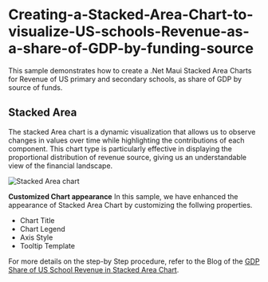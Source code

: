 # Creating-a-Stacked-Area-Chart-to-visualize-US-schools-Revenue-as-a-share-of-GDP-by-funding-source
This sample demonstrates how to create a .Net Maui Stacked Area Charts for Revenue of US primary and secondary schools, as share of GDP by source of funds.

## Stacked Area 
The stacked Area chart is a dynamic visualization that allows us to observe changes in values over time while highlighting the contributions of each component. This chart type is particularly effective in displaying the proportional distribution of revenue source, giving us an understandable view of the financial landscape. 


![Stacked Area chart](https://github.com/SyncfusionExamples/Creating-a-Stacked-Area-Chart-to-visualize-US-schools-Revenue-as-a-share-of-GDP-by-funding-source/assets/124584591/23e7a91b-d0f0-42c9-9580-1c6c43f04fb5)

**Customized Chart appearance**
In this sample, we have enhanced the appearance of Stacked Area Chart by customizing the follwing properties.
* Chart Title
* Chart Legend
* Axis Style
* Tooltip Template

For more details on the step-by Step procedure, refer to the Blog of the [GDP Share of US School Revenue in Stacked Area Chart]().